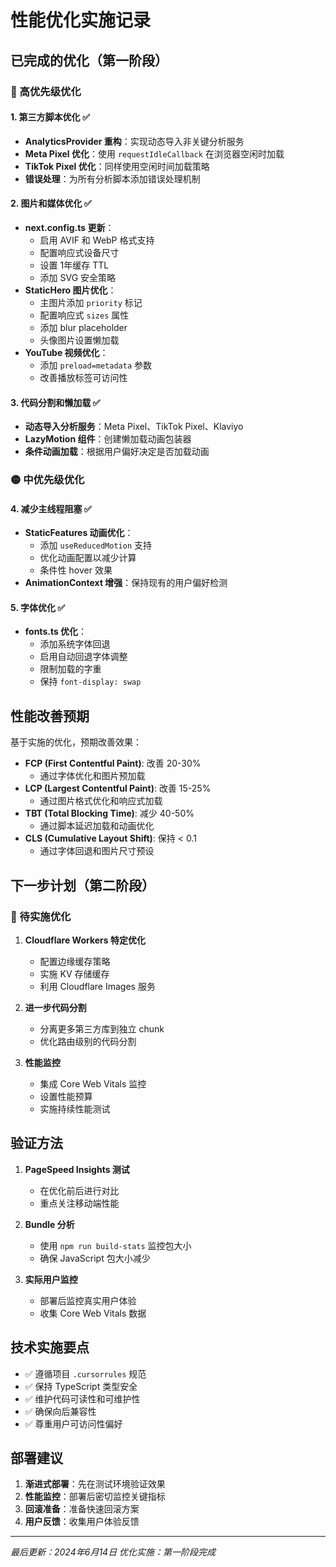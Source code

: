 # 性能优化实施记录

## 已完成的优化（第一阶段）

### 🎯 高优先级优化

#### 1. 第三方脚本优化 ✅
- **AnalyticsProvider 重构**：实现动态导入非关键分析服务
- **Meta Pixel 优化**：使用 `requestIdleCallback` 在浏览器空闲时加载
- **TikTok Pixel 优化**：同样使用空闲时间加载策略
- **错误处理**：为所有分析脚本添加错误处理机制

#### 2. 图片和媒体优化 ✅
- **next.config.ts 更新**：
  - 启用 AVIF 和 WebP 格式支持
  - 配置响应式设备尺寸
  - 设置 1年缓存 TTL
  - 添加 SVG 安全策略
- **StaticHero 图片优化**：
  - 主图片添加 `priority` 标记
  - 配置响应式 `sizes` 属性
  - 添加 blur placeholder
  - 头像图片设置懒加载
- **YouTube 视频优化**：
  - 添加 `preload=metadata` 参数
  - 改善播放标签可访问性

#### 3. 代码分割和懒加载 ✅
- **动态导入分析服务**：Meta Pixel、TikTok Pixel、Klaviyo
- **LazyMotion 组件**：创建懒加载动画包装器
- **条件动画加载**：根据用户偏好决定是否加载动画

### 🟡 中优先级优化

#### 4. 减少主线程阻塞 ✅
- **StaticFeatures 动画优化**：
  - 添加 `useReducedMotion` 支持
  - 优化动画配置以减少计算
  - 条件性 hover 效果
- **AnimationContext 增强**：保持现有的用户偏好检测

#### 5. 字体优化 ✅
- **fonts.ts 优化**：
  - 添加系统字体回退
  - 启用自动回退字体调整
  - 限制加载的字重
  - 保持 `font-display: swap`

## 性能改善预期

基于实施的优化，预期改善效果：

- **FCP (First Contentful Paint)**: 改善 20-30%
  - 通过字体优化和图片预加载
- **LCP (Largest Contentful Paint)**: 改善 15-25%
  - 通过图片格式优化和响应式加载
- **TBT (Total Blocking Time)**: 减少 40-50%
  - 通过脚本延迟加载和动画优化
- **CLS (Cumulative Layout Shift)**: 保持 < 0.1
  - 通过字体回退和图片尺寸预设

## 下一步计划（第二阶段）

### 🔄 待实施优化

1. **Cloudflare Workers 特定优化**
   - 配置边缘缓存策略
   - 实施 KV 存储缓存
   - 利用 Cloudflare Images 服务

2. **进一步代码分割**
   - 分离更多第三方库到独立 chunk
   - 优化路由级别的代码分割

3. **性能监控**
   - 集成 Core Web Vitals 监控
   - 设置性能预算
   - 实施持续性能测试

## 验证方法

1. **PageSpeed Insights 测试**
   - 在优化前后进行对比
   - 重点关注移动端性能

2. **Bundle 分析**
   - 使用 `npm run build-stats` 监控包大小
   - 确保 JavaScript 包大小减少

3. **实际用户监控**
   - 部署后监控真实用户体验
   - 收集 Core Web Vitals 数据

## 技术实施要点

- ✅ 遵循项目 `.cursorrules` 规范
- ✅ 保持 TypeScript 类型安全
- ✅ 维护代码可读性和可维护性
- ✅ 确保向后兼容性
- ✅ 尊重用户可访问性偏好

## 部署建议

1. **渐进式部署**：先在测试环境验证效果
2. **性能监控**：部署后密切监控关键指标
3. **回滚准备**：准备快速回滚方案
4. **用户反馈**：收集用户体验反馈

---

*最后更新：2024年6月14日*
*优化实施：第一阶段完成*

